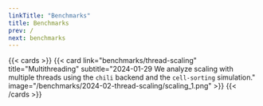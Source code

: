```yaml
---
linkTitle: "Benchmarks"
title: Benchmarks
prev: /
next: benchmarks
---
```


{{< cards >}}
    {{< card
        link="benchmarks/thread-scaling"
        title="Multithreading"
        subtitle="2024-01-29 We analyze scaling with multiple threads using the `chili` backend and the `cell-sorting` simulation."
        image="/benchmarks/2024-02-thread-scaling/scaling_1.png"
    >}}
{{< /cards >}}
